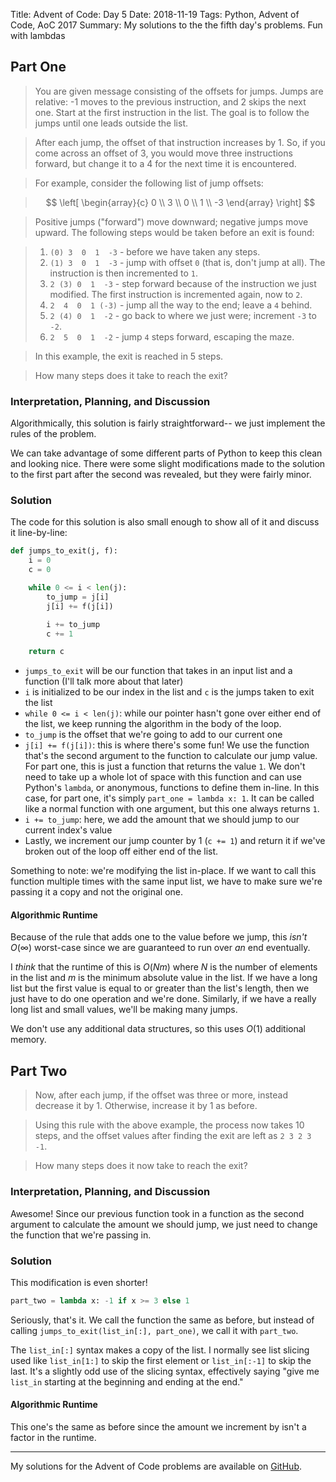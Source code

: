 Title: Advent of Code: Day 5
Date: 2018-11-19
Tags: Python, Advent of Code, AoC 2017
Summary: My solutions to the the fifth day's problems.  Fun with lambdas

## Part One
> You are given message consisting of the offsets for jumps.
Jumps are relative: -1 moves to the previous instruction, and 2 skips the next one.
Start at the first instruction in the list.
The goal is to follow the jumps until one leads outside the list.

> After each jump, the offset of that instruction increases by 1.
So, if you come across an offset of 3, you would move three instructions forward, but change it to a 4 for the next time it is encountered.

> For example, consider the following list of jump offsets:

> $$ \left[
         \begin{array}{c}
             0 \\
             3 \\
             0 \\
             1 \\
             -3
         \end{array} 
     \right]
  $$

> Positive jumps ("forward") move downward; negative jumps move upward.
The following steps would be taken before an exit is found:

> 1. `(0) 3  0  1  -3`  - before we have taken any steps.
> 2. `(1) 3  0  1  -3`  - jump with offset `0` (that is, don't jump at all).
The instruction is then incremented to `1`.
> 3. `2 (3) 0  1  -3`  - step forward because of the instruction we just modified.
The first instruction is incremented again, now to `2`.
> 4. `2  4  0  1 (-3)` - jump all the way to the end; leave a `4` behind.
> 5. `2 (4) 0  1  -2`  - go back to where we just were; increment `-3` to `-2`.
> 6. `2  5  0  1  -2`  - jump `4` steps forward, escaping the maze.

> In this example, the exit is reached in 5 steps.

> How many steps does it take to reach the exit?

### Interpretation, Planning, and Discussion

Algorithmically, this solution is fairly straightforward-- we just implement the rules of the problem.

We can take advantage of some different parts of Python to keep this clean and looking nice.
There were some slight modifications made to the solution to the first part after the second was revealed, but they were fairly minor.

### Solution 

The code for this solution is also small enough to show all of it and discuss it line-by-line:

```python
def jumps_to_exit(j, f):
    i = 0
    c = 0

    while 0 <= i < len(j):
        to_jump = j[i]
        j[i] += f(j[i])

        i += to_jump
        c += 1

    return c
```

* `jumps_to_exit` will be our function that takes in an input list and a function (I'll talk more about that later)
* `i` is initialized to be our index in the list and `c` is the jumps taken to exit the list
* `while 0 <= i < len(j)`: while our pointer hasn't gone over either end of the list, we keep running the algorithm in the body of the loop.
* `to_jump` is the offset that we're going to add to our current one
* `j[i] += f(j[i])`: this is where there's some fun!
We use the function that's the second argument to the function to calculate our jump value.
For part one, this is just a function that returns the value `1`.
We don't need to take up a whole lot of space with this function and can use Python's `lambda`, or anonymous, functions to define them in-line.
In this case, for part one, it's simply `part_one = lambda x: 1`.
It can be called like a normal function with one argument, but this one always returns `1`.
* `i += to_jump`: here, we add the amount that we should jump to our current index's value
* Lastly, we increment our jump counter by 1 (`c += 1`) and return it if we've broken out of the loop off either end of the list.

Something to note: we're modifying the list in-place.
If we want to call this function multiple times with the same input list, we have to make sure we're passing it a copy and not the original one.

#### Algorithmic Runtime

Because of the rule that adds one to the value before we jump, this _isn't_ $O(\infty)$ worst-case since we are guaranteed to run over _an_ end eventually.

I _think_ that the runtime of this is $O(Nm)$ where $N$ is the number of elements in the list and $m$ is the minimum absolute value in the list.
If we have a long list but the first value is equal to or greater than the list's length, then we just have to do one operation and we're done.
Similarly, if we have a really long list and small values, we'll be making many jumps.

We don't use any additional data structures, so this uses $O(1)$ additional memory.

## Part Two
> Now, after each jump, if the offset was three or more, instead decrease it by 1.
Otherwise, increase it by 1 as before.

> Using this rule with the above example, the process now takes 10 steps, and the offset values after finding the exit are left as `2 3 2 3 -1`.

> How many steps does it now take to reach the exit?

### Interpretation, Planning, and Discussion

Awesome!
Since our previous function took in a function as the second argument to calculate the amount we should jump, we just need to change the function that we're passing in.

### Solution 

This modification is even shorter!

```python
part_two = lambda x: -1 if x >= 3 else 1
```

Seriously, that's it.
We call the function the same as before, but instead of calling `jumps_to_exit(list_in[:], part_one)`, we call it with `part_two`.

The `list_in[:]` syntax makes a copy of the list.
I normally see list slicing used like `list_in[1:]` to skip the first element or `list_in[:-1]` to skip the last.
It's a slightly odd use of the slicing syntax, effectively saying "give me `list_in` starting at the beginning and ending at the end."

#### Algorithmic Runtime

This one's the same as before since the amount we increment by isn't a factor in the runtime.

----

My solutions for the Advent of Code problems are available on [GitHub](https://github.com/byarmis/AdventOfCode).


